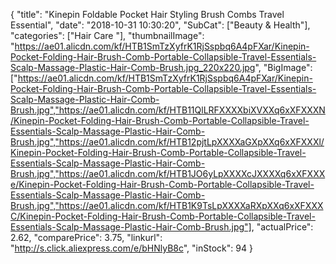 {
	"title": "Kinepin Foldable Pocket Hair Styling Brush Combs Travel Essential",
	"date": "2018-10-31 10:30:20",
	"SubCat": ["Beauty & Health"],
	"categories": ["Hair Care "],
	"thumbnailImage": "https://ae01.alicdn.com/kf/HTB1SmTzXyfrK1RjSspbq6A4pFXar/Kinepin-Pocket-Folding-Hair-Brush-Comb-Portable-Collapsible-Travel-Essentials-Scalp-Massage-Plastic-Hair-Comb-Brush.jpg_220x220.jpg",
	"BigImage": ["https://ae01.alicdn.com/kf/HTB1SmTzXyfrK1RjSspbq6A4pFXar/Kinepin-Pocket-Folding-Hair-Brush-Comb-Portable-Collapsible-Travel-Essentials-Scalp-Massage-Plastic-Hair-Comb-Brush.jpg","https://ae01.alicdn.com/kf/HTB11QlLRFXXXXbiXVXXq6xXFXXXN/Kinepin-Pocket-Folding-Hair-Brush-Comb-Portable-Collapsible-Travel-Essentials-Scalp-Massage-Plastic-Hair-Comb-Brush.jpg","https://ae01.alicdn.com/kf/HTB12pjtLpXXXXaGXpXXq6xXFXXXl/Kinepin-Pocket-Folding-Hair-Brush-Comb-Portable-Collapsible-Travel-Essentials-Scalp-Massage-Plastic-Hair-Comb-Brush.jpg","https://ae01.alicdn.com/kf/HTB1JO6yLpXXXXcJXXXXq6xXFXXXe/Kinepin-Pocket-Folding-Hair-Brush-Comb-Portable-Collapsible-Travel-Essentials-Scalp-Massage-Plastic-Hair-Comb-Brush.jpg","https://ae01.alicdn.com/kf/HTB1K9TsLpXXXXaRXpXXq6xXFXXXC/Kinepin-Pocket-Folding-Hair-Brush-Comb-Portable-Collapsible-Travel-Essentials-Scalp-Massage-Plastic-Hair-Comb-Brush.jpg"],
	"actualPrice": 2.62,
	"comparePrice": 3.75,
	"linkurl": "http://s.click.aliexpress.com/e/bHNlyB8c",
	"inStock": 94
}
